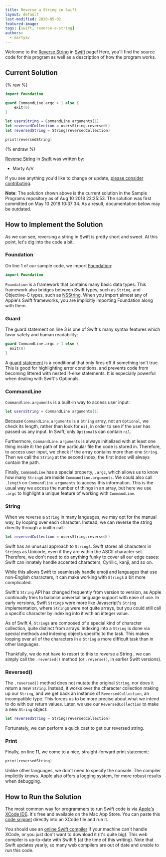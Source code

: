 ```yaml
---
title: Reverse a String in Swift
layout: default
last-modified: 2020-05-02
featured-image:
tags: [swift, reverse-a-string]
authors:
  - martyav
---
```


Welcome to the [Reverse String](https://sampleprograms.io/projects/reverse-string) in [Swift](https://sampleprograms.io/languages/swift) page! Here, you'll find the source code for this program as well as a description of how the program works.

## Current Solution

{% raw %}

```swift
import Foundation

guard CommandLine.argc > 1 else {
    exit(0)
}

let usersString = CommandLine.arguments[1]
let reversedCollection = usersString.reversed()
let reversedString = String(reversedCollection)

print(reversedString)
```

{% endraw %}

[Reverse String](https://sampleprograms.io/projects/reverse-string) in [Swift](https://sampleprograms.io/languages/swift) was written by:

- Marty A/V

If you see anything you'd like to change or update, [please consider contributing](https://github.com/TheRenegadeCoder/sample-programs).

**Note**: The solution shown above is the current solution in the Sample Programs repository as of Aug 10 2018 23:25:53. The solution was first committed on May 10 2018 10:37:34. As a result, documentation below may be outdated.

## How to Implement the Solution

As we can see, reversing a string in Swift is pretty short and sweet. At this
point, let's dig into the code a bit.

### Foundation

On line 1 of our sample code, we import [Foundation][1]:

```swift
import Foundation
```

`Foundation` is a framework that contains many basic data types. This framework
also bridges between Swift types, such as `String`, and Objective-C types, such
as [NSString][2]. When you import almost any of Apple's Swift frameworks, you are
implicitly importing Foundation along with them.

### Guard

The guard statement on line 3 is one of Swift's many syntax features which favor
safety and human readability:

```swift
guard CommandLine.argc > 1 else {
  exit(0)
}
```

A [guard statement][3] is a conditional that only fires off if something isn't true.
This is good for highlighting error conditions, and prevents code from becoming
littered with nested if-else statements. It is especially powerful when dealing
with Swift's Optionals.

### CommandLine

`Commandline.arguments` is a built-in way to access user input:

```swift
let usersString = CommandLine.arguments[1]
```

Because `CommandLine.arguments` is a `String` array, not an `Optional`, we check its
length, rather than look for `nil`, in order to see if the user has passed us any
input. In Swift, only `Optional`s can contain `nil`.

Furthermore, `CommandLine.arguments` is always initialized with at least one thing
inside it: the path of the particular file the code is stored in. Therefore, to
access user input, we check if the array contains more than one `String`. Then we
call the `String` at the second index; the first index will always contain the path.

Finally, `CommandLine` has a special property, `.argc`, which allows us to know how
many `String`s are inside `Commandline.arguments`. We could also call `.length` on
`Commandline.arguments` to access this information. This is the usual way we access
the number of things in an array, but here we use `.argc` to highlight a unique
feature of working with `CommandLine`.

### String

When we reverse a `String` in many languages, we may opt for the manual way, by
looping over each character. Instead, we can reverse the string directly through
a builtin call:

```swift
let reversedCollection = usersString.reversed()
```

Swift has an unusual approach to `String`s. Swift stores all characters in `String`s
as Unicode, even if they are within the ASCII character set. Therefore, we don't
need to do anything funky to cover all our edge cases: Swift can innately handle
accented characters, Cyrillic, kanji, and so on.

While this allows Swift to seamlessly handle emoji and languages that use
non-English characters, it can make working with `String`s a bit more complicated.

Swift's `String` API has changed frequently from version to version, as Apple
continually tries to balance universal language support with ease of use. In
early versions, Swift `String`s were more like Javascript's `String` implementation,
where `String`s were not quite arrays, but you could still call a specific
character by indexing into it with an integer value.

As of Swift 4, `String`s are composed of a special kind of character collection,
quite distinct from arrays. Indexing into a `String` is done via special methods
and indexing objects specific to the task. This makes looping over all of the
characters in a `String` a more difficult task than in other languages.

Thankfully, we do not have to resort to this to reverse a String , we can simply
call the `.reversed()` method (or `.reverse()`, in earlier Swift versions).

### Reversed()

The `.reversed()` method does not mutate the original `String`, nor does it return a
new `String`. Instead, it works over the character collection making up our `String`,
and we get back an instance of `ReversedCollection`, an incompatible type. This
forces us to be more precise about what we intend to do with our return values.
Later, we use our `ReversedCollection` to make a new `String` object:

```swift
let reversedString = String(reversedCollection)
```

Fortunately, we can perform a quick cast to get our reversed string.

### Print

Finally, on line 11, we come to a nice, straight-forward print statement:

```swift
print(reversedString)
```

Unlike other languages, we don't need to specify the console. The compiler
implicitly knows. Apple also offers a logging system, for more robust results
when debugging.

[1]: https://developer.apple.com/documentation/foundation
[2]: https://developer.apple.com/documentation/foundation/nsstring
[3]: https://docs.swift.org/swift-book/documentation/the-swift-programming-language/statements/#Guard-Statement


## How to Run the Solution

The most common way for programmers to run Swift code is via [Apple's XCode IDE][4].
It's free and available on the Mac App Store. You can paste this [code snippet][5]
directly into an XCode file and run it.

You should use an [online Swift compiler][6] if your machine can't handle XCode, or
you just don't want to download it (it's quite big). This web compiler is
up-to-date with Swift 5 (at the time of this writing). Note that Swift updates yearly,
so many web compilers are out of date and unable to run this code.

[4]: https://developer.apple.com/xcode/
[5]: https://github.com/TheRenegadeCoder/sample-programs/blob/main/archive/s/swift/reverse-string.swift
[6]: https://www.jdoodle.com/execute-swift-online/
